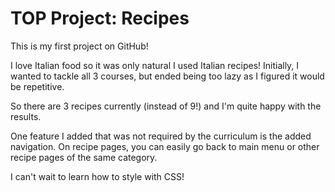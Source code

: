 # TOP Project: Recipes
This is my first project on GitHub!

I love Italian food so it was only natural I used Italian recipes!
Initially, I wanted to tackle all 3 courses, but ended being too lazy as I figured it would be repetitive.

So there are 3 recipes currently (instead of 9!) and I'm quite happy with the results.

One feature I added that was not required by the curriculum is the added navigation. On recipe pages, you can easily go back to main menu or other recipe pages of the same category.

I can't wait to learn how to style with CSS!